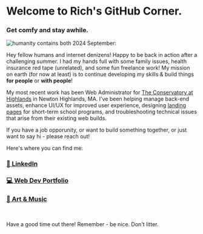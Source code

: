 # Welcome to Rich's GitHub Corner. 
### Get comfy and stay awhile. 
![humanity contains both](/images/kuon-airwaves-art-crop2.jpg)
2024 September: 

Hey fellow humans and internet denizens! 
Happy to be back in action after a challenging summer. I had my hands full with some family issues, health insurance red tape (unrelated), and some fun freelance work! My mission on earth (for now at least) is to continue developing my skills & build things **for people** or **with people**! 

My most recent work has been Web Administrator for [The Conservatory at Highlands](https://www.highlandsconservatory.com/) in Newton Highlands, MA. I've been helping manage back-end assets, enhance UI/UX for improved user experience, designing [landing pages](https://www.highlandsconservatory.com/back-to-school) for short-term school programs, and troubleshooting technical issues that arise from their existing web builds. 

If you have a job opporunity, or want to build something together, or just want to say hi - please reach out! 

Here's where you can find me: 
### [:office: LinkedIn](https://www.linkedin.com/in/richbozek "Rich's LinkedIn")
### [:computer: Web Dev Portfolio](https://rbozek.netlify.app "Rich's Portfolio")
### [:musical_note: Art & Music](https://www.richbozek.com "Rich's Art & Music")

<br/>

Have a good time out there! Remember - be nice. Don't litter. 

<!--
If you're reading this...why are you snooping around here? Don't you have better things to do?

Saved for reference:
**rbozek/rbozek** is special GH repository - its `README.md` (this file) appears on GH profile.
Common usage:
- 🔭 I’m currently working on ...
- 🌱 I’m currently learning ...
- 👯 I’m looking to collaborate on ...
- 🤔 I’m looking for help with ...
- 💬 Ask me about ...
- 📫 How to reach me: ...
- 😄 Pronouns: ...
- ⚡ Fun fact: ...
-->


